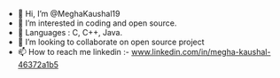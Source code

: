 - 👋 Hi, I’m @MeghaKaushal19
- 👀 I’m interested in coding and open source.
- 🌱 Languages : C, C++, Java.
- 💞️ I’m looking to collaborate on open source project
- 📫 How to reach me linkedin :- www.linkedin.com/in/megha-kaushal-46372a1b5


<!---
MeghaKaushal19/MeghaKaushal19 is a ✨ special ✨ repository because its `README.md` (this file) appears on your GitHub profile.
You can click the Preview link to take a look at your changes.
--->
